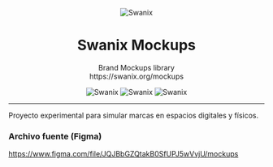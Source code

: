 <p align="center">
    <img alt="Swanix" title="Swanix Mockups" src="https://swanix.org/assets/images/apple-touch-icon.png">
</p>
<h1 align="center"> Swanix Mockups </h1>
<p align="center">
    Brand Mockups library <br>
    https://swanix.org/mockups
</p>

<p align="center">
    <img alt="Swanix" title="Swanix Brand" src="https://img.shields.io/badge/status-beta-mediumpurple">
    <img alt="Swanix" title="Swanix Brand" src="https://img.shields.io/badge/version-v0.1.0-blue">
    <img alt="Swanix" title="Swanix Brand" src="https://img.shields.io/github/license/swanix/ui?color=blue">
</p>

---

Proyecto experimental para simular marcas en espacios digitales y físicos.

### Archivo fuente (Figma)
https://www.figma.com/file/JQJBbGZQtakB0SfUPJ5wVvjU/mockups
